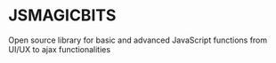 # JSMAGICBITS
Open source library for basic and advanced JavaScript functions from UI/UX to ajax functionalities 
